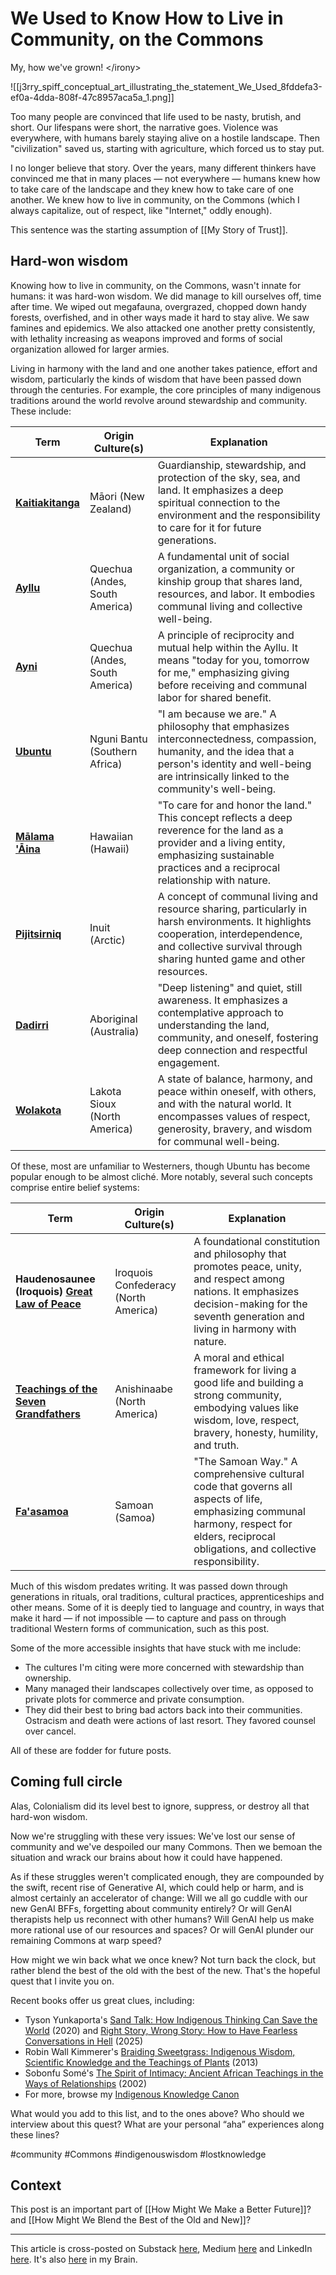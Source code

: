 # We Used to Know How to Live in Community, on the Commons 
 
My, how we've grown! \</irony> 

![[j3rry_spiff_conceptual_art_illustrating_the_statement_We_Used_8fddefa3-ef0a-4dda-808f-47c8957aca5a_1.png]]

Too many people are convinced that life used to be nasty, brutish, and short. Our lifespans were short, the narrative goes. Violence was everywhere, with humans barely staying alive on a hostile landscape. Then "civilization" saved us, starting with agriculture, which forced us to stay put. 

I no longer believe that story. Over the years, many different thinkers have convinced me that in many places — not everywhere — humans knew how to take care of the landscape and they knew how to take care of one another. We knew how to live in community, on the Commons (which I always capitalize, out of respect, like "Internet," oddly enough). 

This sentence was the starting assumption of [[My Story of Trust]]. 

## Hard-won wisdom 

Knowing how to live in community, on the Commons, wasn't innate for humans: it was hard-won wisdom. We did manage to kill ourselves off, time after time. We wiped out megafauna, overgrazed, chopped down handy forests, overfished, and in other ways made it hard to stay alive. We saw famines and epidemics. We also attacked one another pretty consistently, with lethality increasing as weapons improved and forms of social organization allowed for larger armies. 

Living in harmony with the land and one another takes patience, effort and wisdom, particularly the kinds of wisdom that have been passed down through the centuries. For example, the core principles of many indigenous traditions around the world revolve around stewardship and community. These include: 

| **Term**                                                                         | **Origin Culture(s)**          | **Explanation**                                                                                                                                                                                             |
| -------------------------------------------------------------------------------- | ------------------------------ | ----------------------------------------------------------------------------------------------------------------------------------------------------------------------------------------------------------- |
| **[Kaitiakitanga](https://en.wikipedia.org/wiki/Kaitiakitanga)**                 | Māori (New Zealand)            | Guardianship, stewardship, and protection of the sky, sea, and land. It emphasizes a deep spiritual connection to the environment and the responsibility to care for it for future generations.             |
| **[Ayllu](https://en.wikipedia.org/wiki/Ayllu)**                                 | Quechua (Andes, South America) | A fundamental unit of social organization, a community or kinship group that shares land, resources, and labor. It embodies communal living and collective well-being.                                      |
| **[Ayni](https://en.wikipedia.org/wiki/Ayni)**                                   | Quechua (Andes, South America) | A principle of reciprocity and mutual help within the Ayllu. It means "today for you, tomorrow for me," emphasizing giving before receiving and communal labor for shared benefit.                          |
| **[Ubuntu](https://en.wikipedia.org/wiki/Ubuntu_philosophy)**                    | Nguni Bantu (Southern Africa)  | "I am because we are." A philosophy that emphasizes interconnectedness, compassion, humanity, and the idea that a person's identity and well-being are intrinsically linked to the community's well-being.  |
| **[Mālama 'Āina](https://www.alaulili.com/malama-aina.html)**                    | Hawaiian (Hawaii)              | "To care for and honor the land." This concept reflects a deep reverence for the land as a provider and a living entity, emphasizing sustainable practices and a reciprocal relationship with nature.       |
| **[Pijitsirniq](https://www.premier.gov.nu.ca/en/about/our-guiding-principles)** | Inuit (Arctic)                 | A concept of communal living and resource sharing, particularly in harsh environments. It highlights cooperation, interdependence, and collective survival through sharing hunted game and other resources. |
| **[Dadirri](https://bra.in/8pJJ4g)**                                             | Aboriginal (Australia)         | "Deep listening" and quiet, still awareness. It emphasizes a contemplative approach to understanding the land, community, and oneself, fostering deep connection and respectful engagement.                 |
| **[Wolakota](https://www.wolakotaproject.org/)**                                 | Lakota Sioux (North America)   | A state of balance, harmony, and peace within oneself, with others, and with the natural world. It encompasses values of respect, generosity, bravery, and wisdom for communal well-being.                  |

Of these, most are unfamiliar to Westerners, though Ubuntu has become popular enough to be almost cliché. More notably, several such concepts comprise entire belief systems:

| **Term**                                                                                                     | **Origin Culture(s)**                | **Explanation**                                                                                                                                                                               |
| ------------------------------------------------------------------------------------------------------------ | ------------------------------------ | --------------------------------------------------------------------------------------------------------------------------------------------------------------------------------------------- |
| **Haudenosaunee (Iroquois) [Great Law of Peace](https://en.wikipedia.org/wiki/Great_Law_of_Peace)**          | Iroquois Confederacy (North America) | A foundational constitution and philosophy that promotes peace, unity, and respect among nations. It emphasizes decision-making for the seventh generation and living in harmony with nature. |
| **[Teachings of the Seven Grandfathers](https://en.wikipedia.org/wiki/Teachings_of_the_Seven_Grandfathers)** | Anishinaabe (North America)          | A moral and ethical framework for living a good life and building a strong community, embodying values like wisdom, love, respect, bravery, honesty, humility, and truth.                     |
| **[Fa'asamoa](https://en.wikipedia.org/wiki/Fa%CA%BBa_S%C4%81moa)**                                          | Samoan (Samoa)                       | "The Samoan Way." A comprehensive cultural code that governs all aspects of life, emphasizing communal harmony, respect for elders, reciprocal obligations, and collective responsibility.    |

Much of this wisdom predates writing. It was passed down through generations in rituals, oral traditions, cultural practices, apprenticeships and other means. Some of it is deeply tied to language and country, in ways that make it hard — if not impossible — to capture and pass on through traditional Western forms of communication, such as this post. 

Some of the more accessible insights that have stuck with me include: 

- The cultures I'm citing were more concerned with stewardship than ownership. 
- Many managed their landscapes collectively over time, as opposed to private plots for commerce and private consumption. 
- They did their best to bring bad actors back into their communities. Ostracism and death were actions of last resort. They favored counsel over cancel. 

All of these are fodder for future posts. 

## Coming full circle 

Alas, Colonialism did its level best to ignore, suppress, or destroy all that hard-won wisdom. 

Now we're struggling with these very issues: We've lost our sense of community and we've despoiled our many Commons. Then we bemoan the situation and wrack our brains about how it could have happened. 

As if these struggles weren't complicated enough, they are compounded by the swift, recent rise of Generative AI, which could help or harm, and is almost certainly an accelerator of change: Will we all go cuddle with our new GenAI BFFs, forgetting about community entirely? Or will GenAI therapists help us reconnect with other humans? Will GenAI help us make more rational use of our resources and spaces? Or will GenAI plunder our remaining Commons at warp speed? 

How might we win back what we once knew? Not turn back the clock, but rather blend the best of the old with the best of the new. That's the hopeful quest that I invite you on. 

Recent books offer us great clues, including: 

- Tyson Yunkaporta's [Sand Talk: How Indigenous Thinking Can Save the World](https://www.amazon.com/dp/B07WG8LKSN/jerrymichalskisr) (2020) and [Right Story, Wrong Story: How to Have Fearless Conversations in Hell](https://www.amazon.com/Right-Story-Wrong-Fearless-Conversations-ebook/dp/B0D3C72FCN/jerrymichalskisr) (2025) 
- Robin Wall Kimmerer's [Braiding Sweetgrass: Indigenous Wisdom, Scientific Knowledge and the Teachings of Plants](https://www.amazon.com/gp/product/B00D0V44LC/jerrymichalskisr) (2013)
- Sobonfu Somé's [The Spirit of Intimacy: Ancient African Teachings in the Ways of Relationships](https://www.amazon.com/Spirit-Intimacy-Ancient-Teachings-Relationships-ebook/dp/B0F1H6Y5CD/jerrymichalskisr) (2002) 
- For more, browse my [Indigenous Knowledge Canon](https://bra.in/4qzgM6) 

What would you add to this list, and to the ones above? Who should we interview about this quest? What are your personal “aha” experiences along these lines? 

#community #Commons #indigenouswisdom #lostknowledge

## Context 

This post is an important part of [[How Might We Make a Better Future]]? and [[How Might We Blend the Best of the Old and New]]? 

--- 
This article is cross-posted on Substack [here](https://rethinkconstraints.substack.com/p/we-used-to-know-how-to-live-in-community), Medium [here](https://jerrymichalski.medium.com/we-used-to-know-how-to-live-in-community-on-the-commons-b00fdfd46a36) and LinkedIn [here](https://www.linkedin.com/pulse/we-used-know-how-live-community-commons-jerry-michalski-m08sc). It's also [here](https://bra.in/2qEz38) in my Brain.  